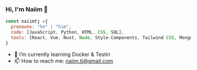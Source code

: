 ### Hi, I'm Naiim 👋

```js
const naiimtj ={
  pronouns: "he" | "him",
  code: [JavaScript, Python, HTML, CSS, SQL],
  tools: [React, Vue, Nuxt, Node, Style-Components, Tailwind CSS, MongoDb, MySQL, FastAPI, PostgreSQL, SQL Server Manager Studio],
}
```
- 🌱 I’m currently learning Docker & Testin
- 📫 How to reach me: naiim.tj@gmail.com
<!--
**Naiimtj/Naiimtj** is a ✨ _special_ ✨ repository because its `README.md` (this file) appears on your GitHub profile.

Here are some ideas to get you started:

- 🔭 I’m currently working on Seppelec
- 🌱 I’m currently learning Docker & Testin
- 👯 I’m looking to collaborate on ...
- 🤔 I’m looking for help with ...
- 💬 Ask me about ...
- 📫 How to reach me: naiim.tj@gmail.com
- 😄 Pronouns: ...
- ⚡ Fun fact: ...
-->

